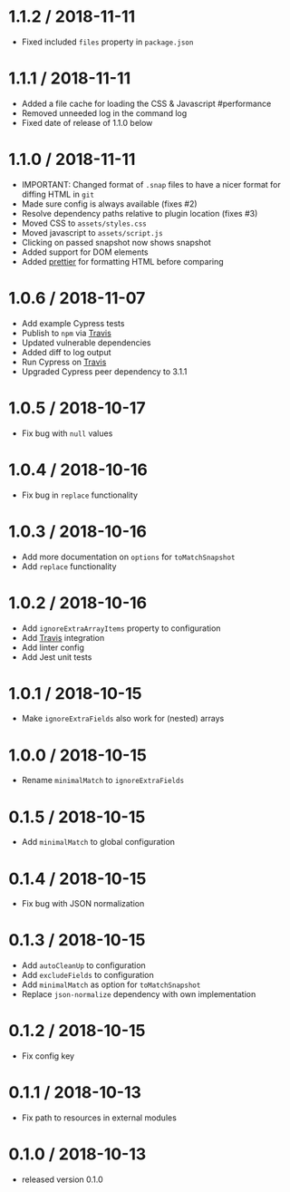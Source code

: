 1.1.2 / 2018-11-11
==================

  * Fixed included `files` property in `package.json`

1.1.1 / 2018-11-11
==================

  * Added a file cache for loading the CSS & Javascript #performance
  * Removed unneeded log in the command log
  * Fixed date of release of 1.1.0 below

1.1.0 / 2018-11-11
==================

  * IMPORTANT: Changed format of `.snap` files to have a nicer format for diffing HTML in `git`
  * Made sure config is always available (fixes #2)
  * Resolve dependency paths relative to plugin location (fixes #3)
  * Moved CSS to `assets/styles.css`
  * Moved javascript to `assets/script.js`
  * Clicking on passed snapshot now shows snapshot
  * Added support for DOM elements
  * Added [prettier](https://prettier.io/) for formatting HTML before comparing

1.0.6 / 2018-11-07
==================

  * Add example Cypress tests
  * Publish to `npm` via [Travis](https://travis-ci.org/)
  * Updated vulnerable dependencies
  * Added diff to log output
  * Run Cypress on [Travis](https://travis-ci.org/)
  * Upgraded Cypress peer dependency to 3.1.1

1.0.5 / 2018-10-17
==================

  * Fix bug with `null` values

1.0.4 / 2018-10-16
==================

  * Fix bug in `replace` functionality

1.0.3 / 2018-10-16
==================

  * Add more documentation on `options` for `toMatchSnapshot`
  * Add `replace` functionality

1.0.2 / 2018-10-16
==================

  * Add `ignoreExtraArrayItems` property to configuration
  * Add [Travis](https://travis-ci.org/) integration
  * Add linter config
  * Add Jest unit tests

1.0.1 / 2018-10-15
==================

  * Make `ignoreExtraFields` also work for (nested) arrays

1.0.0 / 2018-10-15
==================

  * Rename `minimalMatch` to `ignoreExtraFields`

0.1.5 / 2018-10-15
==================

  * Add `minimalMatch` to global configuration


0.1.4 / 2018-10-15
==================

  * Fix bug with JSON normalization

0.1.3 / 2018-10-15
==================

  * Add `autoCleanUp` to configuration
  * Add `excludeFields` to configuration
  * Add `minimalMatch` as option for `toMatchSnapshot`
  * Replace `json-normalize` dependency with own implementation

0.1.2 / 2018-10-15
==================

  * Fix config key

0.1.1 / 2018-10-13
==================

  * Fix path to resources in external modules

0.1.0 / 2018-10-13
==================

  * released version 0.1.0
